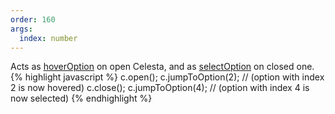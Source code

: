 ```yaml
---
order: 160
args: 
  index: number
---
```

Acts as [hoverOption](#hoverOption) on open Celesta, and as [selectOption](#selectOption) on closed one.
{% highlight javascript %}
c.open();
c.jumpToOption(2); // (option with index 2 is now hovered)
c.close();
c.jumpToOption(4); // (option with index 4 is now selected)
{% endhighlight %}
